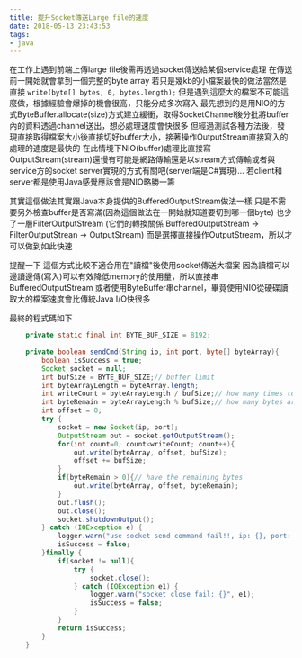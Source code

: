 ```yaml
---
title: 提升Socket傳送Large file的速度
date: 2018-05-13 23:43:53
tags:
- java
---
```


在工作上遇到前端上傳large file後需再透過socket傳送給某個service處理
在傳送前一開始就會拿到一個完整的byte array
若只是幾kb的小檔案最快的做法當然是直接
`write(byte[] bytes, 0, bytes.length);`
但是遇到這麼大的檔案不可能這麼做，根據經驗會爆掉的機會很高，只能分成多次寫入
最先想到的是用NIO的方式ByteBuffer.allocate(size)方式建立緩衝，取得SocketChannel後分批將buffer內的資料透過channel送出，想必處理速度會快很多
但經過測試各種方法後，發現直接取得檔案大小後直接切好buffer大小，接著操作OutputStream直接寫入的處理的速度是最快的
在此情境下NIO(buffer)處理比直接寫OutputStream(stream)還慢有可能是網路傳輸還是以stream方式傳輸或者與service方的socket server實現的方式有關吧(server端是C#實現)...
若client和server都是使用Java感覺應該會是NIO略勝一籌

其實這個做法其實跟Java本身提供的BufferedOutputStream做法一樣
只是不需要另外檢查buffer是否寫滿(因為這個做法在一開始就知道要切到哪一個byte)
也少了一層FilterOutputStream (它們的轉換關係 BufferedOutputStream -> FilterOutputStrean -> OutputStream)
而是選擇直接操作OutputStream，所以才可以做到如此快速

提醒一下
這個方式比較不適合用在"讀檔"後使用socket傳送大檔案
因為讀檔可以邊讀邊傳(寫入)可以有效降低memory的使用量，所以直接串BufferedOutputStream
或者使用ByteBuffer串channel，畢竟使用NIO從硬碟讀取大的檔案速度會比傳統Java I/O快很多

最終的程式碼如下

```java
    private static final int BYTE_BUF_SIZE = 8192;
    
    private boolean sendCmd(String ip, int port, byte[] byteArray){
        boolean isSuccess = true;
        Socket socket = null;
        int bufSize = BYTE_BUF_SIZE;// buffer limit
        int byteArrayLength = byteArray.length;
        int writeCount = byteArrayLength / bufSize;// how many times to write
        int byteRemain = byteArrayLength % bufSize;// how many bytes are left
        int offset = 0;
        try {
            socket = new Socket(ip, port);
            OutputStream out = socket.getOutputStream();
            for(int count=0; count<writeCount; count++){
                out.write(byteArray, offset, bufSize);
                offset += bufSize;
            }
            if(byteRemain > 0){// have the remaining bytes
                out.write(byteArray, offset, byteRemain);
            }
            out.flush();
            out.close();
            socket.shutdownOutput();
        } catch (IOException e) {
            logger.warn("use socket send command fail!!, ip: {}, port: {} exceptionMsg:{}", ip, port, e);
            isSuccess = false;
        }finally {
            if(socket != null){
                try {
                    socket.close();
                } catch (IOException e1) {
                    logger.warn("socket close fail: {}", e1);
                    isSuccess = false;
                }
            }
            return isSuccess;
        }
    }
```
